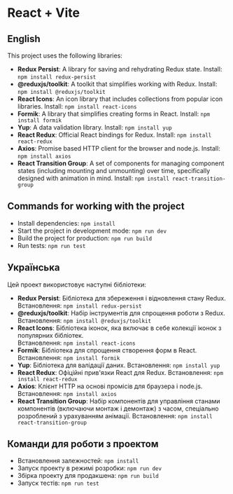 # React + Vite

## English

This project uses the following libraries:

- **Redux Persist**: A library for saving and rehydrating Redux state.
  Install:
  `npm install redux-persist`
- **@reduxjs/toolkit**: A toolkit that simplifies working with Redux.
  Install:
  `npm install @reduxjs/toolkit`
- **React Icons**: An icon library that includes collections from popular icon libraries.
  Install: `npm install react-icons`
- **Formik**: A library that simplifies creating forms in React.
  Install:
  `npm install formik`
- **Yup**: A data validation library.
  Install:
  `npm install yup`
- **React Redux**: Official React bindings for Redux.
  Install:
  `npm install react-redux`
- **Axios**: Promise based HTTP client for the browser and node.js.
  Install:
  `npm install axios`
- **React Transition Group**: A set of components for managing component states (including mounting and unmounting) over time, specifically designed with animation in mind.
  Install:
  `npm install react-transition-group`

## Commands for working with the project

- Install dependencies: `npm install`
- Start the project in development mode: `npm run dev`
- Build the project for production: `npm run build`
- Run tests: `npm run test`

## Українська

Цей проект використовує наступні бібліотеки:

- **Redux Persist**: Бібліотека для збереження і відновлення стану Redux.
  Встановлення: `npm install redux-persist`
- **@reduxjs/toolkit**: Набір інструментів для спрощення роботи з Redux.
  Встановлення: `npm install @reduxjs/toolkit`
- **React Icons**: Бібліотека іконок, яка включає в себе колекції іконок з популярних бібліотек.  
   Встановлення: `npm install react-icons`
- **Formik**: Бібліотека для спрощення створення форм в React.
  Встановлення: `npm install formik`
- **Yup**: Бібліотека для валідації даних.
  Встановлення: `npm install yup`
- **React Redux**: Офіційні прив'язки React для Redux.
  Встановлення: `npm install react-redux`
- **Axios**: Клієнт HTTP на основі промісів для браузера і node.js.
  Встановлення: `npm install axios`
- **React Transition Group**: Набір компонентів для управління станами компонентів (включаючи монтаж і демонтаж) з часом, спеціально розроблений з урахуванням анімації.
  Встановлення: `npm install react-transition-group`

## Команди для роботи з проектом

- Встановлення залежностей: `npm install`
- Запуск проекту в режимі розробки: `npm run dev`
- Збірка проекту для продакшена: `npm run build`
- Запуск тестів: `npm run test`
